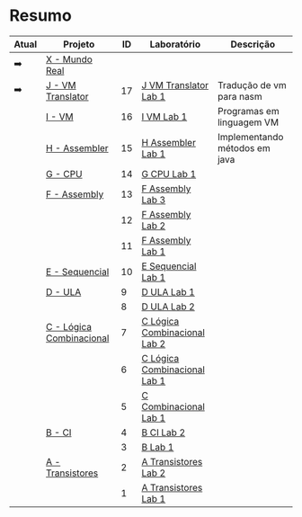# Resumo

| Atual         | Projeto                                                      | ID | Laboratório                                                    | Descrição                     |
|---------------|--------------------------------------------------------------|----|----------------------------------------------------------------|-------------------------------|
| :arrow_right: | [X - Mundo Real](/X-Processadores-Projeto/)                  |    |                                                                |                               |
| :arrow_right: | [J - VM Translator](/J-VMtranslator-Projeto/)                | 17 | [J VM Translator Lab 1](/J-VMtranslator-Lab-1)                 | Tradução de vm para nasm      |
|               | [I - VM](/I-VM-Projeto/)                                     | 16 | [I VM Lab 1](/I-VM-Lab-1)                                      | Programas em linguagem VM     |
|               | [H - Assembler](/H-Assembler-Projeto/)                       | 15 | [H Assembler Lab 1](/H-Assembler-Lab-1/)                       | Implementando métodos em java |
|               | [G - CPU](/G-CPU-Projeto/)                                   | 14 | [G CPU Lab 1](/G-CPU-Lab-1/)                                   |                               |
|               | [F - Assembly](/F-Assembly-Projeto/)                         | 13 | [F Assembly Lab 3](/F-Assembly-Lab-3/)                         |                               |
|               |                                                              | 12 | [F Assembly Lab 2](/F-Assembly-Lab-2/)                         |                               |
|               |                                                              | 11 | [F Assembly Lab 1](/F-Assembly-Lab-1/)                         |                               |
|               | [E - Sequencial](/E-Sequencial-Projeto/)                     | 10 | [E Sequencial Lab 1](/E-Sequencial-Lab-1/)                     |                               |
|               | [D - ULA](/D-ULA-Projeto/ )                                  |  9 | [D ULA Lab 1](/D-ULA-Lab-1/)                                   |                               |
|               |                                                              |  8 | [D ULA Lab 2](/D-ULA-Lab-2/)                                   |                               |
|               | [C - Lógica Combinacional](/C-Logica-Combinacional-Projeto/) |  7 | [C Lógica Combinacional Lab 2](/C-Logica-Combinacional-Lab-3/) |                               |
|               |                                                              |  6 | [C Lógica Combinacional Lab 1](/C-Logica-Combinacional-Lab-2/) |                               |
|               |                                                              |  5 | [C Combinacional Lab 1](/C-Logica-Combinacional-Lab-1/)        |                               |
|               | [B - CI](/B-CI-Projeto/)                                     |  4 | [B CI Lab 2](/B-Circuitos-Integrados-Lab-2/)                   |                               |
|               |                                                              |  3 | [B Lab 1](/B-Circuitos-Integrados-Lab-1/)                      |                               |
|               | [A - Transistores](/A-Transistores-Projeto/)                 |  2 | [A Transistores Lab 2](/A-Transistores-Lab-2/)                 |                               |
|               |                                                              |  1 | [A Transistores Lab 1](/A-Transistores-Lab-1/)                 |                               |



